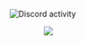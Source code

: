 <p align="center">
  <img src="https://activity.igorkowalczyk.dev/api/1211382638963728394" alt="Discord activity" style="margin-right: 20px;" />
</p>
<p align="center">
  <a href="https://skillicons.dev">
    <img src="https://skillicons.dev/icons?i=react,vue,java,kotlin,js,python,cloudflare,discordjs,gradle,idea,maven,mysql,netlify,mongodb,nodejs,sqlite,spring,vscode" />
  </a>
</p>
